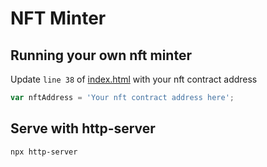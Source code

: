 # NFT Minter

## Running your own nft minter

Update `line 38` of [index.html](./index.html) with your nft contract address
```javascript
var nftAddress = 'Your nft contract address here';
```

## Serve with http-server

```bash
npx http-server
```
